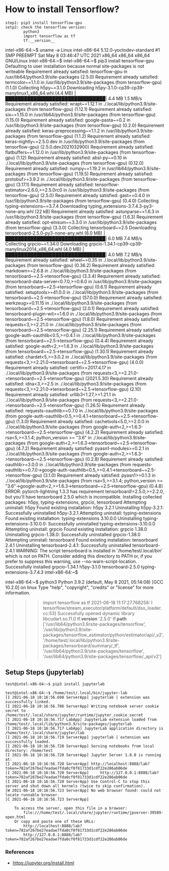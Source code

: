 # How to install Tensorflow?
    step1: pip3 install tensorflow-gpu
    setp2: check the tensorflow version:
            python3
            import tensorflow as tf
            tf.__version__    


intel-x86-64:~$ uname -a
Linux intel-x86-64 5.12.0-yoctodev-standard #1 SMP PREEMPT Sat May 8 03:46:47 UTC 2021 x86_64 x86_64 x86_64 GNU/Linux
intel-x86-64:~$ 
intel-x86-64:~$ pip3 install tensorflow-gpu
Defaulting to user installation because normal site-packages is not writeable
Requirement already satisfied: tensorflow-gpu in /usr/lib64/python3.9/site-packages (2.5.0)
Requirement already satisfied: termcolor~=1.1.0 in /usr/lib/python3.9/site-packages (from tensorflow-gpu) (1.1.0)
Collecting h5py~=3.1.0
  Downloading h5py-3.1.0-cp39-cp39-manylinux1_x86_64.whl (4.4 MB)
     |████████████████████████████████| 4.4 MB 1.5 MB/s 
Requirement already satisfied: wrapt~=1.12.1 in ./.local/lib/python3.9/site-packages (from tensorflow-gpu) (1.12.1)
Requirement already satisfied: six~=1.15.0 in /usr/lib64/python3.9/site-packages (from tensorflow-gpu) (1.15.0)
Requirement already satisfied: google-pasta~=0.2 in /usr/lib/python3.9/site-packages (from tensorflow-gpu) (0.2.0)
Requirement already satisfied: keras-preprocessing~=1.1.2 in /usr/lib/python3.9/site-packages (from tensorflow-gpu) (1.1.2)
Requirement already satisfied: keras-nightly~=2.5.0.dev in /usr/lib/python3.9/site-packages (from tensorflow-gpu) (2.5.0.dev2021032900)
Requirement already satisfied: flatbuffers~=1.12.0 in /usr/lib/python3.9/site-packages (from tensorflow-gpu) (1.12)
Requirement already satisfied: absl-py~=0.10 in ./.local/lib/python3.9/site-packages (from tensorflow-gpu) (0.12.0)
Requirement already satisfied: numpy~=1.19.2 in /usr/lib64/python3.9/site-packages (from tensorflow-gpu) (1.19.5)
Requirement already satisfied: protobuf>=3.9.2 in ./.local/lib/python3.9/site-packages (from tensorflow-gpu) (3.17.1)
Requirement already satisfied: tensorflow-estimator<2.6.0,>=2.5.0rc0 in /usr/lib/python3.9/site-packages (from tensorflow-gpu) (2.5.0)
Requirement already satisfied: gast==0.4.0 in /usr/lib/python3.9/site-packages (from tensorflow-gpu) (0.4.0)
Collecting typing-extensions~=3.7.4
  Downloading typing_extensions-3.7.4.3-py3-none-any.whl (22 kB)
Requirement already satisfied: astunparse~=1.6.3 in /usr/lib/python3.9/site-packages (from tensorflow-gpu) (1.6.3)
Requirement already satisfied: opt-einsum~=3.3.0 in /usr/lib/python3.9/site-packages (from tensorflow-gpu) (3.3.0)
Collecting tensorboard~=2.5
  Downloading tensorboard-2.5.0-py3-none-any.whl (6.0 MB)
     |████████████████████████████████| 6.0 MB 7.4 MB/s 
Collecting grpcio~=1.34.0
  Downloading grpcio-1.34.1-cp39-cp39-manylinux2014_x86_64.whl (4.0 MB)
     |████████████████████████████████| 4.0 MB 7.2 MB/s 
Requirement already satisfied: wheel~=0.35 in ./.local/lib/python3.9/site-packages (from tensorflow-gpu) (0.36.2)
Requirement already satisfied: markdown>=2.6.8 in ./.local/lib/python3.9/site-packages (from tensorboard~=2.5->tensorflow-gpu) (3.3.4)
Requirement already satisfied: tensorboard-data-server<0.7.0,>=0.6.0 in /usr/lib/python3.9/site-packages (from tensorboard~=2.5->tensorflow-gpu) (0.6.1)
Requirement already satisfied: setuptools>=41.0.0 in ./.local/lib/python3.9/site-packages (from tensorboard~=2.5->tensorflow-gpu) (57.0.0)
Requirement already satisfied: werkzeug>=0.11.15 in ./.local/lib/python3.9/site-packages (from tensorboard~=2.5->tensorflow-gpu) (2.0.1)
Requirement already satisfied: tensorboard-plugin-wit>=1.6.0 in ./.local/lib/python3.9/site-packages (from tensorboard~=2.5->tensorflow-gpu) (1.8.0)
Requirement already satisfied: requests<3,>=2.21.0 in ./.local/lib/python3.9/site-packages (from tensorboard~=2.5->tensorflow-gpu) (2.25.1)
Requirement already satisfied: google-auth-oauthlib<0.5,>=0.4.1 in ./.local/lib/python3.9/site-packages (from tensorboard~=2.5->tensorflow-gpu) (0.4.4)
Requirement already satisfied: google-auth<2,>=1.6.3 in ./.local/lib/python3.9/site-packages (from tensorboard~=2.5->tensorflow-gpu) (1.30.1)
Requirement already satisfied: chardet<5,>=3.0.2 in ./.local/lib/python3.9/site-packages (from requests<3,>=2.21.0->tensorboard~=2.5->tensorflow-gpu) (4.0.0)
Requirement already satisfied: certifi>=2017.4.17 in ./.local/lib/python3.9/site-packages (from requests<3,>=2.21.0->tensorboard~=2.5->tensorflow-gpu) (2021.5.30)
Requirement already satisfied: idna<3,>=2.5 in ./.local/lib/python3.9/site-packages (from requests<3,>=2.21.0->tensorboard~=2.5->tensorflow-gpu) (2.10)
Requirement already satisfied: urllib3<1.27,>=1.21.1 in ./.local/lib/python3.9/site-packages (from requests<3,>=2.21.0->tensorboard~=2.5->tensorflow-gpu) (1.26.5)
Requirement already satisfied: requests-oauthlib>=0.7.0 in ./.local/lib/python3.9/site-packages (from google-auth-oauthlib<0.5,>=0.4.1->tensorboard~=2.5->tensorflow-gpu) (1.3.0)
Requirement already satisfied: cachetools<5.0,>=2.0.0 in ./.local/lib/python3.9/site-packages (from google-auth<2,>=1.6.3->tensorboard~=2.5->tensorflow-gpu) (4.2.2)
Requirement already satisfied: rsa<5,>=3.1.4; python_version >= "3.6" in ./.local/lib/python3.9/site-packages (from google-auth<2,>=1.6.3->tensorboard~=2.5->tensorflow-gpu) (4.7.2)
Requirement already satisfied: pyasn1-modules>=0.2.1 in ./.local/lib/python3.9/site-packages (from google-auth<2,>=1.6.3->tensorboard~=2.5->tensorflow-gpu) (0.2.8)
Requirement already satisfied: oauthlib>=3.0.0 in ./.local/lib/python3.9/site-packages (from requests-oauthlib>=0.7.0->google-auth-oauthlib<0.5,>=0.4.1->tensorboard~=2.5->tensorflow-gpu) (3.1.0)
Requirement already satisfied: pyasn1>=0.1.3 in ./.local/lib/python3.9/site-packages (from rsa<5,>=3.1.4; python_version >= "3.6"->google-auth<2,>=1.6.3->tensorboard~=2.5->tensorflow-gpu) (0.4.8)
ERROR: pytorch-lightning 1.3.3 has requirement tensorboard!=2.5.0,>=2.2.0, but you'll have tensorboard 2.5.0 which is incompatible.
Installing collected packages: h5py, typing-extensions, grpcio, tensorboard
  Attempting uninstall: h5py
    Found existing installation: h5py 3.2.1
    Uninstalling h5py-3.2.1:
      Successfully uninstalled h5py-3.2.1
  Attempting uninstall: typing-extensions
    Found existing installation: typing-extensions 3.10.0.0
    Uninstalling typing-extensions-3.10.0.0:
      Successfully uninstalled typing-extensions-3.10.0.0
  Attempting uninstall: grpcio
    Found existing installation: grpcio 1.38.0
    Uninstalling grpcio-1.38.0:
      Successfully uninstalled grpcio-1.38.0
  Attempting uninstall: tensorboard
    Found existing installation: tensorboard 2.4.1
    Uninstalling tensorboard-2.4.1:
      Successfully uninstalled tensorboard-2.4.1
  WARNING: The script tensorboard is installed in '/home/test/.local/bin' which is not on PATH.
  Consider adding this directory to PATH or, if you prefer to suppress this warning, use --no-warn-script-location.
Successfully installed grpcio-1.34.1 h5py-3.1.0 tensorboard-2.5.0 typing-extensions-3.7.4.3
intel-x86-64:~$ 

intel-x86-64:~$ python3
Python 3.9.2 (default, May  8 2021, 05:14:08) 
[GCC 10.2.0] on linux
Type "help", "copyright", "credits" or "license" for more information.
>>> import tensorflow as tf
2021-06-18 11:17:27.768258: I tensorflow/stream_executor/platform/default/dso_loader.cc:53] Successfully opened dynamic library libcudart.so.11.0
>>> tf.__version__
'2.5.0'
>>> tf.__path__
['/usr/lib64/python3.9/site-packages/tensorflow', '/usr/lib/python3.9/site-packages/tensorflow_estimator/python/estimator/api/_v2', '/home/test/.local/lib/python3.9/site-packages/tensorboard/summary/_tf', '/usr/lib64/python3.9/site-packages/tensorflow', '/usr/lib64/python3.9/site-packages/tensorflow/_api/v2']
>>> 


## Setup Steps (jupyterlab)

```
test@intel-x86-64:~$ pip3 install jupyterlab
```
```
test@intel-x86-64:~$ /home/test/.local/bin/jupyter-lab
[I 2021-06-18 10:16:56.698 ServerApp] jupyterlab | extension was successfully linked.
[I 2021-06-18 10:16:56.706 ServerApp] Writing notebook server cookie secret to /home/test/.local/share/jupyter/runtime/jupyter_cookie_secret
[I 2021-06-18 10:16:56.717 LabApp] JupyterLab extension loaded from /home/test/.local/lib/python3.9/site-packages/jupyterlab
[I 2021-06-18 10:16:56.717 LabApp] JupyterLab application directory is /home/test/.local/share/jupyter/lab
[I 2021-06-18 10:16:56.719 ServerApp] jupyterlab | extension was successfully loaded.
[I 2021-06-18 10:16:56.720 ServerApp] Serving notebooks from local directory: /home/test
[I 2021-06-18 10:16:56.720 ServerApp] Jupyter Server 1.8.0 is running at:
[I 2021-06-18 10:16:56.720 ServerApp] http://localhost:8888/lab?token=782af267be27eadae7fda0cf0f81733d1cdf22e286ab06de
[I 2021-06-18 10:16:56.720 ServerApp]     http://127.0.0.1:8888/lab?token=782af267be27eadae7fda0cf0f81733d1cdf22e286ab06de
[I 2021-06-18 10:16:56.720 ServerApp] Use Control-C to stop this server and shut down all kernels (twice to skip confirmation).
[W 2021-06-18 10:16:56.723 ServerApp] No web browser found: could not locate runnable browser.
[C 2021-06-18 10:16:56.723 ServerApp] 
    
    To access the server, open this file in a browser:
        file:///home/test/.local/share/jupyter/runtime/jpserver-39589-open.html
    Or copy and paste one of these URLs:
        http://localhost:8888/lab?token=782af267be27eadae7fda0cf0f81733d1cdf22e286ab06de
        http://127.0.0.1:8888/lab?token=782af267be27eadae7fda0cf0f81733d1cdf22e286ab06de

```

### References

* https://jupyter.org/install.html

